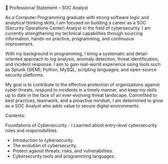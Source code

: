 🔐 Professional Statement – SOC Analyst

As a Computer Programming graduate with strong software logic and analytical thinking skills,
I am focused on building a career as a SOC (Security Operations Center) Analyst in the field of cybersecurity.
I am currently strengthening my technical capabilities through sourcing information, hands-on practice, programming, and continuous improvement.

With my background in programming, I bring a systematic and detail-oriented approach to log analysis, anomaly detection, threat identification, and incident response.
I aim to gain real-world experience using tools such as Splunk (SIEM), Python, MySQL, scripting languages, and open-source security platforms.

My goal is to contribute to the effective protection of organizations against cyber threats, respond to incidents in a timely manner, 
and keep my skills up to date in the face of an ever-evolving threat landscape. Committed to best practices, teamwork, and a proactive mindset, I am determined to grow as a SOC Analyst who adds value to secure digital environments.


Contents: 

Foundations of Cybersecurity - I Learned about entry-level cybersecurity roles
and responsibilities.

- Introduction to cybersecurity.
- The evolution of cybersecurity.
- Protect against threats, risks, and vulnerabilities.
- Cybersecurity tools and programming languages.



